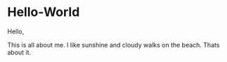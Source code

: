 # Hello-World

Hello, 

This is all about me. I like sunshine and cloudy walks on the beach. Thats about it.
